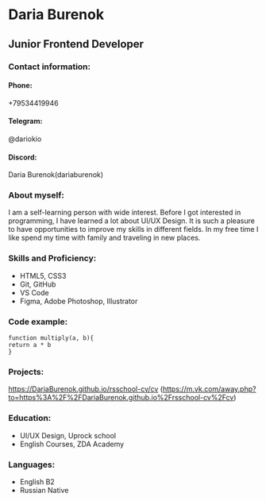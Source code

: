 # Daria Burenok
## Junior Frontend Developer
### Contact information:
#### Phone:
+79534419946
#### Telegram:
@dariokio
#### Discord:
Daria Burenok(dariaburenok)
### About myself:
I am a self-learning person with wide interest. Before I got interested in programming, I have learned a lot about UI/UX Design. It is such a pleasure to have opportunities to improve my skills in different fields. In my free time I like spend my time with family and traveling in new places.
### Skills and Proficiency:
* HTML5, CSS3
* Git, GitHub
* VS Code
* Figma, Adobe Photoshop, Illustrator
### Code example:
```
function multiply(a, b){
return a * b
}
```
### Projects:
https://DariaBurenok.github.io/rsschool-cv/cv (https://m.vk.com/away.php?to=https%3A%2F%2FDariaBurenok.github.io%2Frsschool-cv%2Fcv)
### Education:
* UI/UX Design, Uprock school
* English Courses, ZDA Academy
### Languages:
* English B2
* Russian Native
